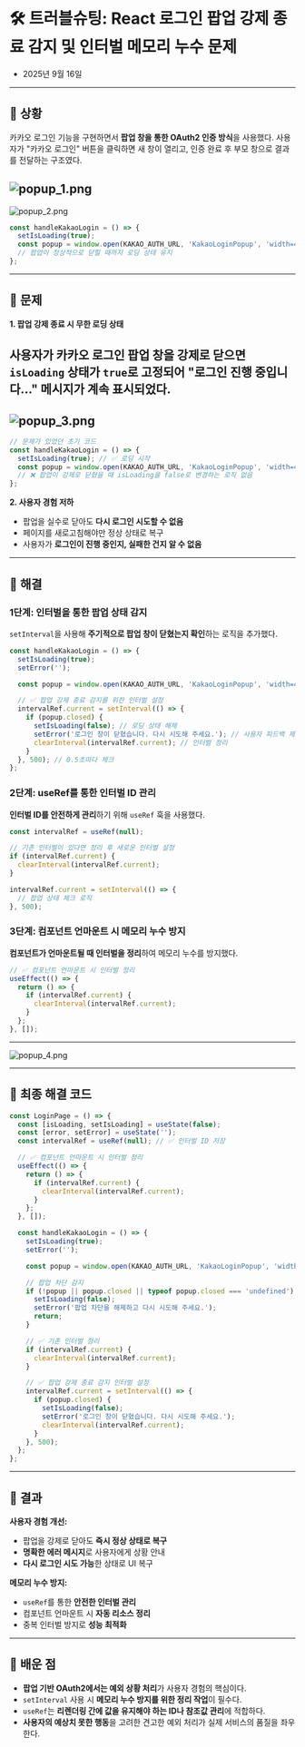 # 🛠️ 트러블슈팅: React 로그인 팝업 강제 종료 감지 및 인터벌 메모리 누수 문제
- 2025년 9월 16일

---
## 📌 상황

카카오 로그인 기능을 구현하면서 **팝업 창을 통한 OAuth2 인증 방식**을 사용했다.
사용자가 "카카오 로그인" 버튼을 클릭하면 새 창이 열리고,
인증 완료 후 부모 창으로 결과를 전달하는 구조였다.

![popup_1.png](../img/popup_1.png)
---
![popup_2.png](../img/popup_2.png)

```javascript
const handleKakaoLogin = () => {
  setIsLoading(true);
  const popup = window.open(KAKAO_AUTH_URL, 'KakaoLoginPopup', 'width=460,height=600');
  // 팝업이 정상적으로 닫힐 때까지 로딩 상태 유지
};
```

---

## 📌 문제

**1. 팝업 강제 종료 시 무한 로딩 상태**

사용자가 카카오 로그인 팝업 창을 **강제로 닫으면** `isLoading` 상태가 `true`로 고정되어
**"로그인 진행 중입니다..."** 메시지가 계속 표시되었다.
---
![popup_3.png](../img/popup_3.png)
---
```javascript
// 문제가 있었던 초기 코드
const handleKakaoLogin = () => {
  setIsLoading(true); // ✅ 로딩 시작
  const popup = window.open(KAKAO_AUTH_URL, 'KakaoLoginPopup', 'width=460,height=600');
  // ❌ 팝업이 강제로 닫혔을 때 isLoading을 false로 변경하는 로직 없음
};
```

**2. 사용자 경험 저하**

- 팝업을 실수로 닫아도 **다시 로그인 시도할 수 없음**
- 페이지를 새로고침해야만 정상 상태로 복구
- 사용자가 **로그인이 진행 중인지, 실패한 건지 알 수 없음**

---

## 📌 해결

### 1단계: 인터벌을 통한 팝업 상태 감지

`setInterval`을 사용해 **주기적으로 팝업 창이 닫혔는지 확인**하는 로직을 추가했다.

```javascript
const handleKakaoLogin = () => {
  setIsLoading(true);
  setError('');

  const popup = window.open(KAKAO_AUTH_URL, 'KakaoLoginPopup', 'width=460,height=600');

  // ✅ 팝업 강제 종료 감지를 위한 인터벌 설정
  intervalRef.current = setInterval(() => {
    if (popup.closed) {
      setIsLoading(false); // 로딩 상태 해제
      setError('로그인 창이 닫혔습니다. 다시 시도해 주세요.'); // 사용자 피드백 제공
      clearInterval(intervalRef.current); // 인터벌 정리
    }
  }, 500); // 0.5초마다 체크
};
```

### 2단계: useRef를 통한 인터벌 ID 관리

**인터벌 ID를 안전하게 관리**하기 위해 `useRef` 훅을 사용했다.

```javascript
const intervalRef = useRef(null);

// 기존 인터벌이 있다면 정리 후 새로운 인터벌 설정
if (intervalRef.current) {
  clearInterval(intervalRef.current);
}

intervalRef.current = setInterval(() => {
  // 팝업 상태 체크 로직
}, 500);
```

### 3단계: 컴포넌트 언마운트 시 메모리 누수 방지

**컴포넌트가 언마운트될 때 인터벌을 정리**하여 메모리 누수를 방지했다.

```javascript
// ✅ 컴포넌트 언마운트 시 인터벌 정리
useEffect(() => {
  return () => {
    if (intervalRef.current) {
      clearInterval(intervalRef.current);
    }
  };
}, []);
```
---

![popup_4.png](../img/popup_4.png)

---

## 📌 최종 해결 코드

```javascript
const LoginPage = () => {
  const [isLoading, setIsLoading] = useState(false);
  const [error, setError] = useState('');
  const intervalRef = useRef(null); // ✅ 인터벌 ID 저장

  // ✅ 컴포넌트 언마운트 시 인터벌 정리
  useEffect(() => {
    return () => {
      if (intervalRef.current) {
        clearInterval(intervalRef.current);
      }
    };
  }, []);

  const handleKakaoLogin = () => {
    setIsLoading(true);
    setError('');

    const popup = window.open(KAKAO_AUTH_URL, 'KakaoLoginPopup', 'width=460,height=600');

    // 팝업 차단 감지
    if (!popup || popup.closed || typeof popup.closed === 'undefined') {
      setIsLoading(false);
      setError('팝업 차단을 해제하고 다시 시도해 주세요.');
      return;
    }

    // ✅ 기존 인터벌 정리
    if (intervalRef.current) {
      clearInterval(intervalRef.current);
    }

    // ✅ 팝업 강제 종료 감지 인터벌 설정
    intervalRef.current = setInterval(() => {
      if (popup.closed) {
        setIsLoading(false);
        setError('로그인 창이 닫혔습니다. 다시 시도해 주세요.');
        clearInterval(intervalRef.current);
      }
    }, 500);
  };
};
```

---

## 📌 결과

**사용자 경험 개선:**
- 팝업을 강제로 닫아도 **즉시 정상 상태로 복구**
- **명확한 에러 메시지**로 사용자에게 상황 안내
- **다시 로그인 시도 가능**한 상태로 UI 복구

**메모리 누수 방지:**
- `useRef`를 통한 **안전한 인터벌 관리**
- 컴포넌트 언마운트 시 **자동 리소스 정리**
- 중복 인터벌 방지로 **성능 최적화**

---

## 📌 배운 점

* **팝업 기반 OAuth2에서는 예외 상황 처리**가 사용자 경험의 핵심이다.
* `setInterval` 사용 시 **메모리 누수 방지를 위한 정리 작업**이 필수다.
* `useRef`는 **리렌더링 간에 값을 유지해야 하는 ID나 참조값 관리**에 적합하다.
* **사용자의 예상치 못한 행동**을 고려한 견고한 예외 처리가 실제 서비스의 품질을 좌우한다.

